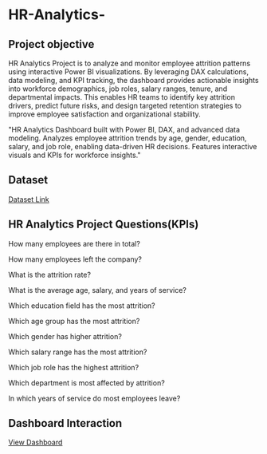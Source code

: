 # HR-Analytics-
## Project objective 
HR Analytics Project is to analyze and monitor employee attrition patterns using interactive Power BI visualizations. By leveraging DAX calculations, data modeling, and KPI tracking, the dashboard provides actionable insights into workforce demographics, job roles, salary ranges, tenure, and departmental impacts. This enables HR teams to identify key attrition drivers, predict future risks, and design targeted retention strategies to improve employee satisfaction and organizational stability.



"HR Analytics Dashboard built with Power BI, DAX, and advanced data modeling. Analyzes employee attrition trends by age, gender, education, salary, and job role, enabling data-driven HR decisions. Features interactive visuals and KPIs for workforce insights."

## Dataset

<a href = "https://github.com/abhivaland2-maker/HR-Analytics-Dashboard/blob/main/HR_Analytics.csv">Dataset Link</a>

## HR Analytics Project Questions(KPIs)
How many employees are there in total?

How many employees left the company?

What is the attrition rate?

What is the average age, salary, and years of service?

Which education field has the most attrition?

Which age group has the most attrition?

Which gender has higher attrition?

Which salary range has the most attrition?

Which job role has the highest attrition?

Which department is most affected by attrition?

In which years of service do most employees leave?

## Dashboard Interaction

<a href = "https://github.com/abhivaland2-maker/HR-Analytics-Dashboard/blob/main/HR%20Analytics%20Dashboard.png">View Dashboard</a>
